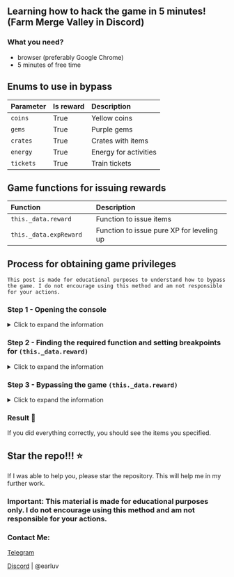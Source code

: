 ## Learning how to hack the game in 5 minutes! (Farm Merge Valley in Discord)

### What you need?
- browser (preferably Google Chrome)
- 5 minutes of free time 


## Enums to use in bypass

| Parameter |   Is reward   | Description                |
| :-------- | :------- | :------------------------- |
| `coins` | True | Yellow coins |
| `gems` | True | Purple gems |
| `crates` | True | Crates with items |
| `energy` | True | Energy for activities |
| `tickets` | True | Train tickets |

## Game functions for issuing rewards

| Function |    | Description                               |
| :-------- | :----- |:------------------------------------------|
| `this._data.reward`      | | Function to issue items                   |
| `this._data.expReward`      | | Function to issue pure XP for leveling up |

## Process for obtaining game privileges
```
This post is made for educational purposes to understand how to bypass the game. I do not encourage using this method and am not responsible for your actions.
```

### Step 1 - Opening the console
<details>
  <summary>Click to expand the information</summary>

1) Join any voice channel and start the activity
2) Open the browser console `(F12, Ctrl+Shift+I or Cmd+Opt+I)`
3) Go to the `Source` tab
4) Find the folder `appid.discordsays.com` and open it
![find](https://cdn.discordapp.com/attachments/1197967901039271966/1259889733279027210/telegram-cloud-photo-size-4-5791919010072348505-y.jpg?ex=668d5340&is=668c01c0&hm=d1266876e43e998fe38c5e5a8229fd280e5b3615910a231d7ff4edddd184d724&)

</details>

### Step 2 - Finding the required function and setting breakpoints for `(this._data.reward)`
<details>
  <summary>Click to expand the information</summary>

1) Find the file `main.js` and open it

   ![find](https://cdn.discordapp.com/attachments/1197967901039271966/1259891038106161192/image.png?ex=668d5477&is=668c02f7&hm=866fcbd646844b26851081b8c15cf025c83d6b6c7f503709be00e30b68fc2b13)
2) Press `Ctrl+F` and search for `this._data.reward`

   ![find](https://cdn.discordapp.com/attachments/1197967901039271966/1259891836797980682/image.png?ex=668d5535&is=668c03b5&hm=772dd893f9aaeaa6e4403521a1aea4c22bf534ca33048901057dfd88bad3582c&)

3) Click to the left on the gray line to place a breakpoint

   ![find](https://cdn.discordapp.com/attachments/1252922369736179776/1259919838445572166/image.png?ex=668d6f49&is=668c1dc9&hm=baecef3c34ea71e33878d8165f9ae4852e97229387d317a6841c0cdd298feb63&)

</details>

### Step 3 - Bypassing the game `(this._data.reward)`
<details>
  <summary>Click to expand the information</summary>

1) Find any resource on the map (coin, gem, crate, energy, ticket)

   ![find](https://cdn.discordapp.com/attachments/1252922369736179776/1259912551257346078/image.png?ex=668d6880&is=668c1700&hm=d7b36792d1936c8bcc5b507fd01531f0f60224978838a63981b2a3d0aa8d3a51&)
2) Click on it and you will see information in the `Scope` window 
![find](https://cdn.discordapp.com/attachments/1252922369736179776/1259913041189802175/telegram-cloud-photo-size-4-5791919010072348527-y.jpg?ex=668d68f5&is=668c1775&hm=04a4cbaff4071d63258330aa300c173ba43dac65f90b8dd78a949b3a7b14f22c&)
3) Click on the triangles where it says `this` and go to `reward`
![find](https://cdn.discordapp.com/attachments/1252922369736179776/1259914084007153664/telegram-cloud-photo-size-4-5791919010072348528-x.jpg?ex=668d69ed&is=668c186d&hm=c9e2400f2a972d075dc628873226caeee6a48d804255dcae0781e11134f4f21d&)
4) ^ In the `amount` field, enter the value you want to issue, and in the `key` field, enter the resource name as indicated in the table above
5) Press 1 and then 2 in sequence
   
   ![find](https://cdn.discordapp.com/attachments/1252922369736179776/1259915096168206358/2024-07-08_19.51.15.jpg?ex=668d6adf&is=668c195f&hm=b5d5837351446552e85b14e688ea0a7ac0218ce8bb661e7b21bc2ce7dfe82d35&)
7) Watch as the items start being issued

   ![find](https://cdn.discordapp.com/attachments/1252922369736179776/1259915627376939068/telegram-cloud-photo-size-4-5791919010072348529-x.jpg?ex=668d6b5d&is=668c19dd&hm=11e9a1b9cc13a97c2664e45b5f1d5e92524e970feba70026e21f8f517d2eb193&)

</details>

### Result 🎉

If you did everything correctly, you should see the items you specified.

## Star the repo!!! ⭐

If I was able to help you, please star the repository. This will help me in my further work.

<h3> Important: This material is made for educational purposes only. I do not encourage using this method and am not responsible for your actions. </h3>

### Contact Me:

[Telegram](https://t.me/earluv_me)

[Discord](https://discord.com/users/211148434273468426) | @earluv
